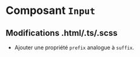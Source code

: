 # Composant `Input`

## Modifications .html/.ts/.scss

* Ajouter une propriété `prefix` analogue à `suffix`.
